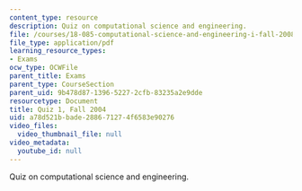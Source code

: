 ```yaml
---
content_type: resource
description: Quiz on computational science and engineering.
file: /courses/18-085-computational-science-and-engineering-i-fall-2008/a78d521bbade288671274f6583e90276_q118085f04.pdf
file_type: application/pdf
learning_resource_types:
- Exams
ocw_type: OCWFile
parent_title: Exams
parent_type: CourseSection
parent_uid: 9b478d87-1396-5227-2cfb-83235a2e9dde
resourcetype: Document
title: Quiz 1, Fall 2004
uid: a78d521b-bade-2886-7127-4f6583e90276
video_files:
  video_thumbnail_file: null
video_metadata:
  youtube_id: null
---
```

Quiz on computational science and engineering.

